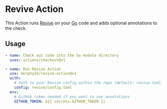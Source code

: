 # Revive Action
This Action runs [Revive](https://github.com/mgechev/revive) on your [Go](https://golang.org/) code and adds optional annotations to the check.

## Usage

```YAML
- name: Check out code into the Go module directory
  uses: actions/checkout@v1

- name: Run Revive Action
  use: morphy2k/revive-action@v1
  with:
    # Path to your Revive config within the repo (default: revive.toml)
    config: revive/config.toml
  env:
    # GitHub token needed if you want to use annotations
    GITHUB_TOKEN: ${{ secrets.GITHUB_TOKEN }}
```
